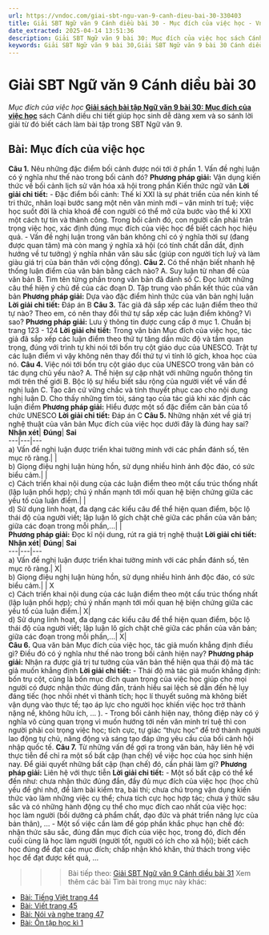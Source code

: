 ```yaml
---
url: https://vndoc.com/giai-sbt-ngu-van-9-canh-dieu-bai-30-330403
title: Giải SBT Ngữ văn 9 Cánh diều bài 30 - Mục đích của việc học - VnDoc.com
date_extracted: 2025-04-14 13:51:36
description: Giải SBT Ngữ văn 9 bài 30: Mục đích của việc học sách Cánh diều có đáp án chi tiết cho các bạn cùng tham khảo.
keywords: Giải SBT Ngữ văn 9 bài 30,Giải SBT Ngữ văn 9 bài 30 Cánh diều,Giải sách bài tập Ngữ văn CD lớp 9,Ngữ văn lớp 9 Cánh diều,giải bài tập ngữ văn lớp 9,bài Mục đích của việc học,giải SBT ngữ văn 9 CD trang 43
---
```


# Giải SBT Ngữ văn 9 Cánh diều bài 30
 _Mục đích của việc học_
**[Giải sách bài tập Ngữ văn 9 bài 30: Mục đích của việc học](<https://vndoc.com/giai-sbt-ngu-van-9-canh-dieu-bai-30-330403>)** sách Cánh diều chi tiết giúp học sinh dễ dàng xem và so sánh lời giải từ đó biết cách làm bài tập trong SBT Ngữ văn 9.
## Bài: Mục đích của việc học
**Câu 1.** Nêu những đặc điểm bối cảnh được nói tới ở phần 1. Vấn đề nghị luận có ý nghĩa như thế nào trong bối cảnh đó?
**Phương pháp giải:**
Vận dụng kiến thức về bối cảnh lịch sử văn hóa xã hội trong phần Kiến thức ngữ văn
**Lời giải chi tiết:**
\- Đặc điểm bối cảnh: Thế kỉ XXI là sự phát triển của nền kinh tế tri thức, nhân loại bước sang một nên văn minh mới – văn minh trí tuệ; việc học suốt đời là chìa khoá để con người có thể mở cửa bước vào thể ki XXI một cách tự tin và thành công. Trong bối cảnh đó, con người cần phải trân trọng việc học, xác định đúng mục đích của việc học để biết cách học hiệu quả.
\- Vấn đề nghị luận trong văn bản không chỉ có ý nghĩa thời sự \(đang được quan tâm\) mà còn mang ý nghĩa xã hội \(có tính chất dẫn dắt, định hướng về tư tưởng\) ý nghĩa nhân văn sâu sắc \(giúp con người tích luỹ và làm giàu giá trị của bản thân với cộng đồng\).
**Câu 2.** Có thể nhận biết nhanh hệ thống luận điểm của văn bản bằng cách nào?
A. Suy luận từ nhan đề của văn bản
B. Tìm tên từng phần trong văn bản đã đánh số
C. Đọc lướt những câu thể hiện ý chủ đề của các đoạn
D. Tập trung vào phần kết thúc của văn bản
**Phương pháp giải:**
Dựa vào đặc điểm hình thức của văn bản nghị luận
**Lời giải chi tiết:**
Đáp án B
**Câu 3.** Tác giả đã sắp xếp các luận điểm theo thứ tự nào? Theo em, có nên thay đổi thứ tự sắp xếp các luận điểm không? Vì sao?
**Phương pháp giải:**
Lưu ý thông tin được cung cấp ở mục 1. Chuẩn bị trang 123 - 124
**Lời giải chi tiết:**
Trong văn bản Mục đích của việc học, tác giả đã sắp xếp các luận điểm theo thứ tự tăng dần mức độ và tầm quan trọng, đúng với trình tự khi nói tới bốn trụ cột giáo dục của UNESCO. Trật tự các luận điểm vì vậy không nên thay đổi thứ tự vì tính lô gích, khoa học của nó.
**Câu 4.** Việc nói tới bốn trụ cột giáo dục của UNESCO trong văn bản có tác dụng chủ yếu nào?
A. Thể hiện sự cập nhật với những nguồn thông tin mới trên thế giới
B. Bộc lộ sự hiểu biết sâu rộng của người viết về vấn đề nghị luận
C. Tạo căn cứ vững chắc và tính thuyết phục cao cho nội dung nghị luận
D. Cho thấy những tìm tòi, sáng tạo của tác giả khi xác định các luận điểm
**Phương pháp giải:**
Hiểu được một số đặc điểm căn bản của tổ chức UNESCO
**Lời giải chi tiết:**
Đáp án C
**Câu 5.** Những nhận xét về giá trị nghệ thuật của văn bản Mục đích của việc học dưới đây là đúng hay sai?
**Nhận xét**| **Đúng**| **Sai**  
---|---|---  
a\) Vấn đề nghị luận được triển khai tường minh với các phần đánh số, tên mục rõ ràng.| |   
b\) Giọng điệu nghị luận hùng hồn, sử dụng nhiều hình ảnh độc đáo, có sức biểu cảm.| |   
c\) Cách triển khai nội dung của các luận điểm theo một cấu trúc thống nhất \(lập luận phối hợp\); chú ý nhấn mạnh tới mối quan hệ biện chứng giữa các yếu tố của luận điểm.| |   
d\) Sử dụng linh hoạt, đa dạng các kiểu câu để thể hiện quan điểm, bộc lộ thái độ của người viết; lập luận lô gích chặt chẽ giữa các phần của văn bản; giữa các đoạn trong mỗi phần,...| |   
**Phương pháp giải:**
Đọc kĩ nội dung, rút ra giá trị nghệ thuật
**Lời giải chi tiết:**
**Nhận xét**| **Đúng**| **Sai**  
---|---|---  
a\) Vấn đề nghị luận được triển khai tường minh với các phần đánh số, tên mục rõ ràng.| X|   
b\) Giọng điệu nghị luận hùng hồn, sử dụng nhiều hình ảnh độc đáo, có sức biểu cảm.| | X  
c\) Cách triển khai nội dung của các luận điểm theo một cấu trúc thống nhất \(lập luận phối hợp\); chú ý nhấn mạnh tới mối quan hệ biện chứng giữa các yếu tố của luận điểm.| X|   
d\) Sử dụng linh hoạt, đa dạng các kiểu câu để thể hiện quan điểm, bộc lộ thái độ của người viết; lập luận lô gích chặt chẽ giữa các phần của văn bản; giữa các đoạn trong mỗi phần,...| X|   
**Câu 6.** Qua văn bản Mục đích của việc học, tác giả muốn khẳng định điều gì? Điều đó có ý nghĩa như thế nào trong bối cảnh hiện nay?
**Phương pháp giải:**
Nhận ra được giá trị tư tưởng của văn bản thể hiện qua thái độ mà tác giả muốn khẳng định
**Lời giải chi tiết:**
\- Thái độ mà tác giả muốn khẳng định: bốn trụ cột, cũng là bốn mục đích quan trọng của việc học giúp cho mọi người có được nhận thức đúng đắn, tránh hiểu sai lệch sẽ dẫn đến hệ lụy đáng tiếc \(học nhồi nhét vì thành tích; học lí thuyết suông mà không biết vận dụng vào thực tế; tạo áp lực cho người học khiến việc học trở thành nặng nề, không hữu ích, ... \).
\- Trong bối cảnh hiện nay, thông điệp này có ý nghĩa vô cùng quan trọng vì muốn hướng tới nền văn minh trí tuệ thì con người phải coi trọng việc học; tích cực, tự giác “thực học” để trở thành người lao động tự chủ, năng động và sáng tạo đáp ứng yêu cầu của bối cảnh hội nhập quốc tế.
**Câu 7.** Từ những vấn đề gợi ra trong văn bản, hãy liên hệ với thực tiễn để chỉ ra một số bất cập \(hạn chế\) về việc học của học sinh hiện nay. Để giải quyết những bất cập \(hạn chế\) đó, cần phải làm gì?
**Phương pháp giải:**
Liên hệ với thực tiễn
**Lời giải chi tiết:**
\- Một số bất cập có thể kể đến như: chưa nhận thức đúng đắn, đầy đủ mục đích của việc học \(học chủ yếu để ghi nhớ, để làm bài kiểm tra, bài thi; chưa chú trọng vận dụng kiến thức vào làm những việc cụ thể; chưa tích cực học hợp tác; chưa ý thức sâu sắc và có những hành động cụ thể cho mục đích cao nhất của việc học: học làm người \(bồi dưỡng cả phẩm chất, đạo đức và phát triển năng lực của bản thân\), ...
\- Một số việc cần làm để góp phần khắc phục hạn chế đó: nhận thức sâu sắc, đúng đắn mục đích của việc học, trong đó, đích đến cuối cùng là học làm người \(người tốt, người có ích cho xã hội\); biết cách học đúng để đạt các mục đích; chấp nhận khó khăn, thử thách trong việc học để đạt được kết quả, ...
>>> Bài tiếp theo: [Giải SBT Ngữ văn 9 Cánh diều bài 31](<https://vndoc.com/giai-sbt-ngu-van-9-canh-dieu-bai-31-330408>)
Xem thêm các bài Tìm bài trong mục này khác:
  * [Bài: Tiếng Việt trang 44](</giai-sbt-ngu-van-9-canh-dieu-bai-31-330408>)
  * [Bài: Viết trang 45](</giai-sbt-ngu-van-9-canh-dieu-bai-32-330411>)
  * [Bài: Nói và nghe trang 47](</giai-sbt-ngu-van-9-canh-dieu-bai-33-330440>)
  * [Bài: Ôn tập học kì 1](</giai-sbt-ngu-van-9-canh-dieu-bai-34-330442>)

